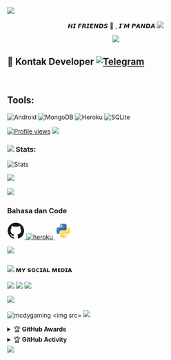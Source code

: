 <img src="https://user-images.githubusercontent.com/73097560/115834477-dbab4500-a447-11eb-908a-139a6edaec5c.gif"><p align="center"> 𝙃𝙄 𝙁𝙍𝙄𝙀𝙉𝘿𝙎 👋 , 𝙄'𝙈 𝙋𝘼𝙉𝘿𝘼
<img src="https://user-images.githubusercontent.com/73097560/115834477-dbab4500-a447-11eb-908a-139a6edaec5c.gif">
 
<p align="center">    
    <img src="https://telegra.ph/file/2afdc5223c5ed48d8283b.jpg">   
  </p> 
           
## 📲 Kontak Developer [![Telegram](https://img.shields.io/badge/telegram-1b77FF.svg?style=for-the-badge&logo=telegram)](https://t.me/bangsatkuasa) 
<br>

## Tools:

   ![Android](https://img.shields.io/badge/Android-3DDC84?style=for-the-badge&logo=android&logoColor=red)
   ![MongoDB](https://img.shields.io/badge/MongoDB-4EA94B?style=for-the-badge&logo=mongodb&logoColor=green)
   ![Heroku](https://img.shields.io/badge/Heroku-430098?style=for-the-badge&logo=heroku&logoColor=blue)
   ![SQLite](https://img.shields.io/badge/SQLite-07405E?style=for-the-badge&logo=sqlite&logoColor=yellow)
 
[![Profile views](https://gpvc.arturio.dev/mcdygaming)](https://github.com/mcdygaming)
<img src="https://user-images.githubusercontent.com/73097560/115834477-dbab4500-a447-11eb-908a-139a6edaec5c.gif">

### <img src="https://media.giphy.com/media/IqgySmxEgP0rs40ZMB/giphy.gif" width="50"> Stats:
   
![Stats](https://github-readme-stats.vercel.app/api?username=mcdygaming&show_icons=true&count_private=true&title_color=f7d745&text_color=b2d76c&icon_color=6562af&bg_color=00000000&hide=bg-color&hide_border=false)   
<p align="left"><a href="https://github.com/mcdygaming"><img src="https://github-readme-stats.vercel.app/api/top-langs/?username=mcdygaming&theme=radical&layout=compact"></a></p>
</p>
<img src="https://user-images.githubusercontent.com/73097560/115834477-dbab4500-a447-11eb-908a-139a6edaec5c.gif">
<h3 align="left">Bahasa dan Code</h3>
  <p align="left"> <a href="https://www.github.com/" target="_blank"> 
    <img src="https://raw.githubusercontent.com/devicons/devicon/master/icons/github/github-original.svg" alt="github" width="40" height="40"/> </a> 
    <a href="https://heroku.com" target="_blank"> <img src="https://www.vectorlogo.zone/logos/heroku/heroku-icon.svg" alt="heroku" width="40" height="40"/> </a> 
    <a href="https://www.python.org" target="_blank"> <img src="https://raw.githubusercontent.com/devicons/devicon/master/icons/python/python-original.svg" alt="python" width="40" height="40"/> </a> </p>
<img src="https://user-images.githubusercontent.com/73097560/115834477-dbab4500-a447-11eb-908a-139a6edaec5c.gif">

### <img src="https://media.giphy.com/media/VgCDAzcKvsR6OM0uWg/giphy.gif" width="50"> ᴍʏ sᴏᴄɪᴀʟ ᴍᴇᴅɪᴀ
<p>
    <a href="https://www.facebook.com/albert.krickzcilegon/" target="blank"><img src="https://img.icons8.com/nolan/55/facebook-new.png" /></a>
    <a href="https://t.me/bangsatkuasa" target="blank"><img src="https://img.icons8.com/nolan/55/telegram-app.png" /></a>
    <a href="https://instagram.com/pindapanda9" target="blank"><img src="https://img.icons8.com/nolan/55/instagram-new.png" /></a>
</p>
<img src="https://user-images.githubusercontent.com/73097560/115834477-dbab4500-a447-11eb-908a-139a6edaec5c.gif">
<p><img align="center" src="https://github-readme-streak-stats.herokuapp.com/?user=mcdygaming&" alt="mcdygaming
<img src="https://user-images.githubusercontent.com/73097560/115834477-dbab4500-a447-11eb-908a-139a6edaec5c.gif">
<img src="https://user-images.githubusercontent.com/73097560/115834477-dbab4500-a447-11eb-908a-139a6edaec5c.gif">    
<details>
    <summary>&#127942 <b>GitHub Awards</b></summary><br/>

![Github Trophy](https://github-profile-trophy.vercel.app/?username=phaticusthiccy)
</details>

<details>
    <summary>&#127942 <b>GitHub Activity</b></summary><br/>

![Metrics](https://metrics.lecoq.io/mcdygaming?template=classic&repositories.forks=true&languages=1&languages.colors=github&languages.threshold=0%25&config.timezone=Asia%2FBanten)

</details>
<img src="https://user-images.githubusercontent.com/73097560/115834477-dbab4500-a447-11eb-908a-139a6edaec5c.gif">
